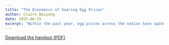 ```yaml
---
title: "The Economics of Soaring Egg Prices"
author: Claire Baiyang
date: 2025-06-25
excerpt: "Within the past year, egg prices across the nation have spiked dramatically to $8.16 per dozen this past March. This price surge can be attributed to the severe outbreak of Highly Pathogenic Avian Influenza (HPAI), commonly known as the bird flu, which has reduced supply by 100-166 million hens.."
---
```

<a href="/assets/files/newsletter1.pdf" target="_blank">Download the handout (PDF)</a>

